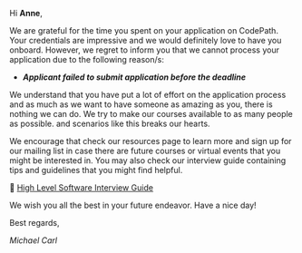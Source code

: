 Hi **Anne**,

We are grateful for the time you spent on your application on CodePath. Your credentials are impressive and we would definitely love to have you onboard. 
However, we regret to inform you that we cannot process your application due to the following reason/s:

- ***Applicant failed to submit application before the deadline***

We understand that you have put a lot of effort on the application process and as much as we want to have someone as amazing as you, there is nothing we can do. 
We try to make our courses available to as many people as possible. and scenarios like this breaks our hearts.

We encourage that check our resources page to learn more and sign up for our mailing list in case there are future courses or virtual events that you might be interested in.
You may also check our interview guide containing tips and guidelines that you might find  helpful.

📍 [High Level Software Interview Guide](https://hackmd.io/@nesquena/HJN9k17sm?type=view)

We wish you all the best in your future endeavor. Have a nice day!

Best regards,

*Michael Carl*
